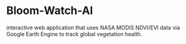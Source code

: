 # Bloom-Watch-AI
 interactive web application that uses NASA MODIS NDVI/EVI data via Google Earth Engine to track global vegetation health.
